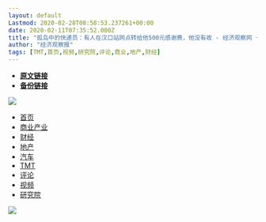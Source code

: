 ```yaml
---
layout: default
Lastmod: 2020-02-28T08:58:53.237261+00:00
date: 2020-02-11T07:35:52.000Z
title: "孤岛中的快递员：有人在汉口站网点转给他500元感谢费，他没有收 - 经济观察网 － 专业财经新闻网站"
author: "经济观察报"
tags: [TMT,首页,视频,研究院,评论,商业,地产,财经]
---
```


* [**原文链接**](http://archive.is/7JRXP)
* [**备份链接**](http://archive.is/7JRXP)


[![](/images/post/969c3bce0ecc185e52b8995809bcfdd9.png)](https://archive.is/o/7JRXP/www.eeo.com.cn/)

*   [首页](https://archive.is/o/7JRXP/www.eeo.com.cn/)
*   [商业产业](https://archive.is/o/7JRXP/www.eeo.com.cn/shangyechanye/)
*   [财经](https://archive.is/o/7JRXP/www.eeo.com.cn/caijing/)
*   [地产](https://archive.is/o/7JRXP/www.eeo.com.cn/dichan/)
*   [汽车](https://archive.is/o/7JRXP/www.eeo.com.cn/qiche/)
*   [TMT](https://archive.is/o/7JRXP/www.eeo.com.cn/tmt/)
*   [评论](https://archive.is/o/7JRXP/www.eeo.com.cn/pinglun/)
*   [视频](https://archive.is/o/7JRXP/www.eeo.com.cn/shipin/)
*   [研究院](https://archive.is/o/7JRXP/www.eeo.com.cn/yanjiuyuan/)

[![](/images/post/c04641f9931344207b79ffd276b70744.jpg)](https://archive.is/o/7JRXP/app.eeo.com.cn/?app=search&controller=index&action=index)

![](data:image/gif;base64,R0lGODlhAQABAIAAAAAAAP///yH5BAEAAAAALAAAAAABAAEAAAIBRAA7)![](data:image/gif;base64,R0lGODlhAQABAIAAAAAAAP///yH5BAEAAAAALAAAAAABAAEAAAIBRAA7)![](data:image/gif;base64,R0lGODlhAQABAIAAAAAAAP///yH5BAEAAAAALAAAAAABAAEAAAIBRAA7)![](data:image/gif;base64,R0lGODlhAQABAIAAAAAAAP///yH5BAEAAAAALAAAAAABAAEAAAIBRAA7)![](data:image/gif;base64,R0lGODlhAQABAPAAAAAAAAAAACH5BAEAAAAALAAAAAABAAEAQAgEAAEEBAA7)![](data:image/gif;base64,R0lGODlhAQABAIAAAAAAAP///yH5BAEAAAAALAAAAAABAAEAAAIBRAA7)![](data:image/gif;base64,R0lGODlhAQABAIAAAAAAAAAAACH5BAEAAAAALAAAAAABAAEAAAICRAEAOw==)![](data:image/gif;base64,R0lGODlhAQABAPAAAAAAAAAAACH5BAEAAAAALAAAAAABAAEAQAgEAAEEBAA7)![](data:image/gif;base64,R0lGODlhAQABAIAAAAAAAP///yH5BAEAAAAALAAAAAABAAEAAAIBRAA7)![](data:image/gif;base64,R0lGODlhAQABAIAAAAAAAP///yH5BAEAAAAALAAAAAABAAEAAAIBRAA7)![](data:image/gif;base64,R0lGODlhAQABAIAAAAAAAP///yH5BAEAAAAALAAAAAABAAEAAAIBRAA7)![](data:image/gif;base64,R0lGODlhAQABAPAAAAAAAAAAACH5BAEAAAAALAAAAAABAAEAQAgEAAEEBAA7)![](data:image/gif;base64,R0lGODlhAQABAIAAAAAAAP///yH5BAEAAAAALAAAAAABAAEAAAIBRAA7)![](data:image/gif;base64,R0lGODlhAQABAIAAAAAAAP///yH5BAEAAAAALAAAAAABAAEAAAIBRAA7)

